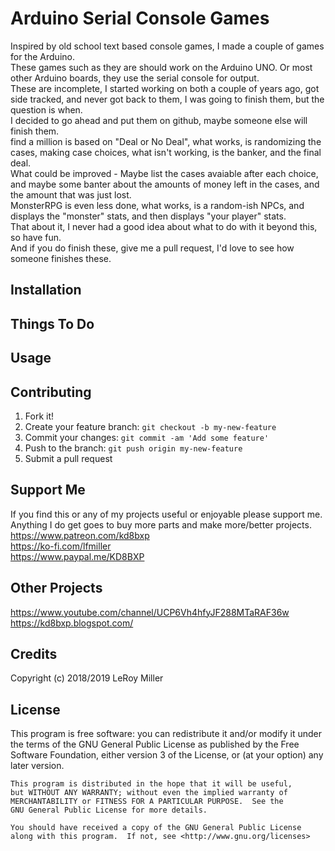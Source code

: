 # Arduino Serial Console Games

Inspired by old school text based console games, I made a couple of games for the Arduino.  
These games such as they are should work on the Arduino UNO. Or most
other Arduino boards, they use the serial console for output.  
These are incomplete, I started working on both a couple of years ago, got side tracked, and never got back to them, I was going to finish them, but the question is when.  
I decided to go ahead and put them on github, maybe someone else will finish them.  
find a million is based on "Deal or No Deal", what works, is randomizing the cases, making case choices, what isn't working, is the banker, and the final deal.  
What could be improved - Maybe list the cases avaiable after each choice, and maybe some banter about the amounts of money left in the cases, and the amount that was just lost.  
MonsterRPG is even less done, what works, is a random-ish NPCs, and displays the "monster" stats, and then displays "your player" stats.  
That about it, I never had a good idea about what to do with it beyond this, so have fun.  
And if you do finish these, give me a pull request, I'd love to see how someone finishes these.  

## Installation

## Things To Do

## Usage

## Contributing

1. Fork it!
2. Create your feature branch: `git checkout -b my-new-feature`
3. Commit your changes: `git commit -am 'Add some feature'`
4. Push to the branch: `git push origin my-new-feature`
5. Submit a pull request

## Support Me

If you find this or any of my projects useful or enjoyable please support me.  
Anything I do get goes to buy more parts and make more/better projects.  
https://www.patreon.com/kd8bxp  
https://ko-fi.com/lfmiller  
https://www.paypal.me/KD8BXP  

## Other Projects

https://www.youtube.com/channel/UCP6Vh4hfyJF288MTaRAF36w  
https://kd8bxp.blogspot.com/  


## Credits

Copyright (c) 2018/2019 LeRoy Miller

## License

This program is free software: you can redistribute it and/or modify
    it under the terms of the GNU General Public License as published by
    the Free Software Foundation, either version 3 of the License, or
    (at your option) any later version.

    This program is distributed in the hope that it will be useful,
    but WITHOUT ANY WARRANTY; without even the implied warranty of
    MERCHANTABILITY or FITNESS FOR A PARTICULAR PURPOSE.  See the
    GNU General Public License for more details.

    You should have received a copy of the GNU General Public License
    along with this program.  If not, see <http://www.gnu.org/licenses>
